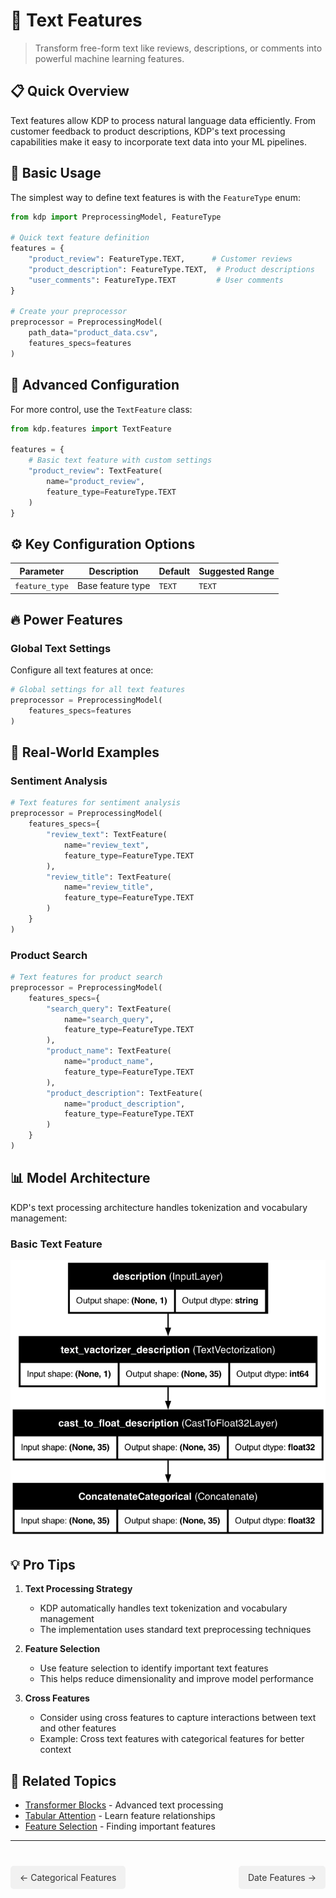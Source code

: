 # 📝 Text Features

> Transform free-form text like reviews, descriptions, or comments into powerful machine learning features.

## 📋 Quick Overview

Text features allow KDP to process natural language data efficiently. From customer feedback to product descriptions, KDP's text processing capabilities make it easy to incorporate text data into your ML pipelines.

## 🚀 Basic Usage

The simplest way to define text features is with the `FeatureType` enum:

```python
from kdp import PreprocessingModel, FeatureType

# Quick text feature definition
features = {
    "product_review": FeatureType.TEXT,      # Customer reviews
    "product_description": FeatureType.TEXT,  # Product descriptions
    "user_comments": FeatureType.TEXT         # User comments
}

# Create your preprocessor
preprocessor = PreprocessingModel(
    path_data="product_data.csv",
    features_specs=features
)
```

## 🧠 Advanced Configuration

For more control, use the `TextFeature` class:

```python
from kdp.features import TextFeature

features = {
    # Basic text feature with custom settings
    "product_review": TextFeature(
        name="product_review",
        feature_type=FeatureType.TEXT
    )
}
```

## ⚙️ Key Configuration Options

| Parameter | Description | Default | Suggested Range |
|-----------|-------------|---------|----------------|
| `feature_type` | Base feature type | `TEXT` | `TEXT` |

## 🔥 Power Features

### Global Text Settings

Configure all text features at once:

```python
# Global settings for all text features
preprocessor = PreprocessingModel(
    features_specs=features
)
```

## 💼 Real-World Examples

### Sentiment Analysis

```python
# Text features for sentiment analysis
preprocessor = PreprocessingModel(
    features_specs={
        "review_text": TextFeature(
            name="review_text",
            feature_type=FeatureType.TEXT
        ),
        "review_title": TextFeature(
            name="review_title",
            feature_type=FeatureType.TEXT
        )
    }
)
```

### Product Search

```python
# Text features for product search
preprocessor = PreprocessingModel(
    features_specs={
        "search_query": TextFeature(
            name="search_query",
            feature_type=FeatureType.TEXT
        ),
        "product_name": TextFeature(
            name="product_name",
            feature_type=FeatureType.TEXT
        ),
        "product_description": TextFeature(
            name="product_description",
            feature_type=FeatureType.TEXT
        )
    }
)
```

## 📊 Model Architecture

KDP's text processing architecture handles tokenization and vocabulary management:

### Basic Text Feature

![Basic Text Feature](imgs/models/basic_text.png)

## 💡 Pro Tips

1. **Text Processing Strategy**
   - KDP automatically handles text tokenization and vocabulary management
   - The implementation uses standard text preprocessing techniques

2. **Feature Selection**
   - Use feature selection to identify important text features
   - This helps reduce dimensionality and improve model performance

3. **Cross Features**
   - Consider using cross features to capture interactions between text and other features
   - Example: Cross text features with categorical features for better context

## 🔗 Related Topics

- [Transformer Blocks](../advanced/transformer-blocks.md) - Advanced text processing
- [Tabular Attention](../advanced/tabular-attention.md) - Learn feature relationships
- [Feature Selection](../advanced/feature-selection.md) - Finding important features

---

<div class="prev-next">
  <a href="categorical-features.md" class="prev">← Categorical Features</a>
  <a href="date-features.md" class="next">Date Features →</a>
</div>

<style>
.prev-next {
  display: flex;
  justify-content: space-between;
  margin-top: 40px;
}
.prev-next a {
  padding: 10px 15px;
  background-color: #f1f1f1;
  border-radius: 5px;
  text-decoration: none;
  color: #333;
}
.prev-next a:hover {
  background-color: #ddd;
}
</style>
